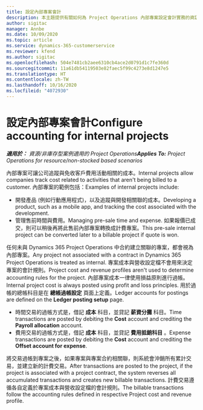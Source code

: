 ```yaml
---
title: 設定內部專案會計
description: 本主題提供有關如何為 Project Operations 內部專案設定會計實務的資訊。
author: sigitac
manager: Annbe
ms.date: 10/09/2020
ms.topic: article
ms.service: dynamics-365-customerservice
ms.reviewer: kfend
ms.author: sigitac
ms.openlocfilehash: 504e7481cb2aee6310cb4ace2d0791d1c7fe360d
ms.sourcegitcommit: 11a61db54119503e82faec5f99c4273e8d1247e5
ms.translationtype: HT
ms.contentlocale: zh-TW
ms.lasthandoff: 10/16/2020
ms.locfileid: "4072930"
---
```

# <a name="configure-accounting-for-internal-projects"></a><span data-ttu-id="3c2da-103">設定內部專案會計</span><span class="sxs-lookup"><span data-stu-id="3c2da-103">Configure accounting for internal projects</span></span>

<span data-ttu-id="3c2da-104">_**適用於：** 資源/非庫存型案例適用的 Project Operations_</span><span class="sxs-lookup"><span data-stu-id="3c2da-104">_**Applies To:** Project Operations for resource/non-stocked based scenarios_</span></span>

<span data-ttu-id="3c2da-105">內部專案可讓公司追蹤與免收客戶費用活動相關的成本。</span><span class="sxs-lookup"><span data-stu-id="3c2da-105">Internal projects allow companies track cost related to activities that aren't being billed to a customer.</span></span> <span data-ttu-id="3c2da-106">內部專案的範例包括：</span><span class="sxs-lookup"><span data-stu-id="3c2da-106">Examples of internal projects include:</span></span>

- <span data-ttu-id="3c2da-107">開發產品 (例如行動應用程式)，以及追蹤與開發相關聯的成本。</span><span class="sxs-lookup"><span data-stu-id="3c2da-107">Developing a product, such as a mobile app, and tracking the cost associated with the development.</span></span>
- <span data-ttu-id="3c2da-108">管理售前時間與費用。</span><span class="sxs-lookup"><span data-stu-id="3c2da-108">Managing pre-sale time and expense.</span></span> <span data-ttu-id="3c2da-109">如果報價已成交，則可以稍後再將此售前內部專案轉換成計費專案。</span><span class="sxs-lookup"><span data-stu-id="3c2da-109">This pre-sale internal project can be converted later to a billable project if quote is won.</span></span>

<span data-ttu-id="3c2da-110">任何未與 Dynamics 365 Project Operations 中合約建立關聯的專案，都會視為內部專案。</span><span class="sxs-lookup"><span data-stu-id="3c2da-110">Any project not associated with a contract in Dynamics 365 Project Operations is treated as internal.</span></span> <span data-ttu-id="3c2da-111">專案成本與營收設定檔不會用來決定專案的會計規則。</span><span class="sxs-lookup"><span data-stu-id="3c2da-111">Project cost and revenue profiles aren't used to determine accounting rules for the project.</span></span> <span data-ttu-id="3c2da-112">內部專案成本一律使用損益原則進行過帳。</span><span class="sxs-lookup"><span data-stu-id="3c2da-112">Internal project cost is always posted using profit and loss principles.</span></span> <span data-ttu-id="3c2da-113">用於過帳的總帳科目是在 **總帳過帳設定** 頁面上定義。</span><span class="sxs-lookup"><span data-stu-id="3c2da-113">Ledger accounts for postings are defined on the **Ledger posting setup** page.</span></span>

- <span data-ttu-id="3c2da-114">時間交易的過帳方式是，借記 **成本** 科目，並貸記 **薪資分攤** 科目。</span><span class="sxs-lookup"><span data-stu-id="3c2da-114">Time transactions are posted by debiting the **Cost** account and crediting the **Payroll allocation** account.</span></span>
- <span data-ttu-id="3c2da-115">費用交易的過帳方式是，借記 **成本** 科目，並貸記 **費用抵銷科目** 。</span><span class="sxs-lookup"><span data-stu-id="3c2da-115">Expense transactions are posted by debiting the **Cost** account and crediting the **Offset account for expense**.</span></span>

<span data-ttu-id="3c2da-116">將交易過帳到專案之後，如果專案與專案合約相關聯，則系統會沖銷所有累計交易，並建立新的計費交易。</span><span class="sxs-lookup"><span data-stu-id="3c2da-116">After transactions are posted to the project, if the project is associated with a project contract, the system reverses all accumulated transactions and creates new billable transactions.</span></span> <span data-ttu-id="3c2da-117">計費交易遵循各自定義於專案成本與營收設定檔的會計規則。</span><span class="sxs-lookup"><span data-stu-id="3c2da-117">The billable transactions follow the accounting rules defined in respective Project cost and revenue profile.</span></span>


